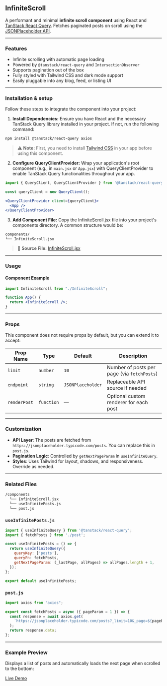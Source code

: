 
## InfiniteScroll

A performant and minimal **infinite scroll component** using React and [TanStack React Query](https://tanstack.com/query/v5). Fetches paginated posts on scroll using the [JSONPlaceholder API](https://jsonplaceholder.typicode.com/).

---

### Features

- Infinite scrolling with automatic page loading
- Powered by `@tanstack/react-query` and `IntersectionObserver`
- Supports pagination out of the box
- Fully styled with Tailwind CSS and dark mode support
- Easily pluggable into any blog, feed, or listing UI

---

### Installation & setup

Follow these steps to integrate the component into your project:

1. **Install Dependencies:** Ensure you have React and the necessary TanStack Query library installed in your project. If not, run the following command:
```bash
npm install @tanstack/react-query axios
```

> ⚠️ **Note:** First, you need to install [Tailwind CSS](https://tailwindcss.com/docs/installation) in your app before using this component.


2. **Configure QueryClientProvider:** Wrap your application's root component (e.g., in `main.jsx` or `App.jsx`) with QueryClientProvider to enable TanStack Query functionalities throughout your app.

```jsx
import { QueryClient, QueryClientProvider } from '@tanstack/react-query';

const queryClient = new QueryClient();

<QueryClientProvider client={queryClient}>
  <App />
</QueryClientProvider>

```

3. **Add Component File:** Copy the InfiniteScroll.jsx file into your project's components directory. A common structure would be:

```bash
components/
└── InfiniteScroll.jsx
```

> 🔗 **Source File:** [InfiniteScroll.jsx](https://github.com/zainali954/react-ui-components/tree/main/src/UI/Infinite%20Scroll/Index.jsx)

---

### Usage

#### Component Example

```jsx
import InfiniteScroll from "./InfiniteScroll";

function App() {
  return <InfiniteScroll />;
}
```

---

### Props

This component does not require props by default, but you can extend it to accept:

| Prop Name    | Type       | Default           | Description                                 |
| ------------ | ---------- | ----------------- | ------------------------------------------- |
| `limit`      | `number`   | `10`              | Number of posts per page (via `fetchPosts`) |
| `endpoint`   | `string`   | `JSONPlaceholder` | Replaceable API source if needed            |
| `renderPost` | `function` | —                 | Optional custom renderer for each post      |

---

### Customization

* **API Layer**: The posts are fetched from `https://jsonplaceholder.typicode.com/posts`. You can replace this in `post.js`.
* **Pagination Logic**: Controlled by `getNextPageParam` in `useInfiniteQuery`.
* **Styles**: Uses Tailwind for layout, shadows, and responsiveness. Override as needed.

---

### Related Files

```bash
/components
  └── InfiniteScroll.jsx
  └── useInfinitePosts.js
  └── post.js
```

### `useInfinitePosts.js`

```js
import { useInfiniteQuery } from '@tanstack/react-query';
import { fetchPosts } from './post';

const useInfinitePosts = () => {
  return useInfiniteQuery({
    queryKey: ['posts'],
    queryFn: fetchPosts,
    getNextPageParam: (_lastPage, allPages) => allPages.length + 1,
  });
};

export default useInfinitePosts;
```

### `post.js`

```js
import axios from "axios";

export const fetchPosts = async ({ pageParam = 1 }) => {
  const response = await axios.get(
    `https://jsonplaceholder.typicode.com/posts?_limit=10&_page=${pageParam}`
  );
  return response.data;
};
```

---

### Example Preview

Displays a list of posts and automatically loads the next page when scrolled to the bottom:

[Live Demo](https://react-ui-components-three.vercel.app/components/infinite-scroll?tab=preview)


